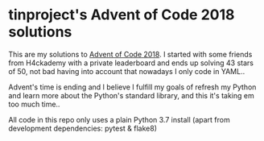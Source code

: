 # tinproject's Advent of Code 2018 solutions

This are my solutions to [Advent of Code 2018](https://adventofcode.com/2018). I started with some friends from H4ckademy with a private leaderboard and ends up solving 43 stars of 50, not bad having into account that nowadays I only code in YAML..

Advent's time is ending and I believe I fulfill my goals of refresh my Python and learn more about the Python's standard library, and this it's taking em too much time..

All code in this repo only uses a plain Python 3.7 install (apart from development dependencies: pytest & flake8)
